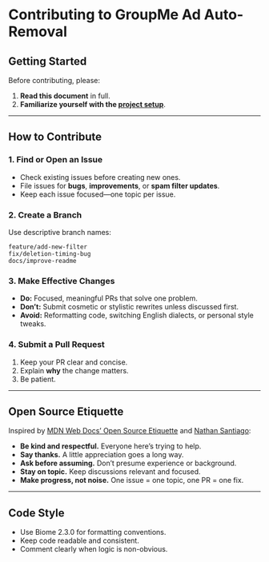 # Contributing to GroupMe Ad Auto-Removal

## Getting Started

Before contributing, please:

1. **Read this document** in full.
2. **Familiarize yourself with the [project setup](/README.md)**.

---

## How to Contribute

### 1. Find or Open an Issue
- Check existing issues before creating new ones.
- File issues for **bugs**, **improvements**, or **spam filter updates**.
- Keep each issue focused—one topic per issue.

### 2. Create a Branch
Use descriptive branch names:
```
feature/add-new-filter
fix/deletion-timing-bug
docs/improve-readme
```

### 3. Make Effective Changes
- **Do:** Focused, meaningful PRs that solve one problem.
- **Don’t:** Submit cosmetic or stylistic rewrites unless discussed first.
- **Avoid:** Reformatting code, switching English dialects, or personal style tweaks.


### 4. Submit a Pull Request
1. Keep your PR clear and concise.
2. Explain **why** the change matters.
3. Be patient. 

---

## Open Source Etiquette

Inspired by [MDN Web Docs’ Open Source Etiquette](https://developer.mozilla.org/en-US/docs/MDN/Community/Open_source_etiquette) and [Nathan Santiago](https://ik.imagekit.io/163nb9q5a/Photo%20from%20Google%20Photos%20(4).JPG?updatedAt=1761433597323):

- **Be kind and respectful.** Everyone here’s trying to help.
- **Say thanks.** A little appreciation goes a long way.
- **Ask before assuming.** Don’t presume experience or background.
- **Stay on topic.** Keep discussions relevant and focused.
- **Make progress, not noise.** One issue = one topic, one PR = one fix.

---

## Code Style

- Use Biome 2.3.0 for formatting conventions.
- Keep code readable and consistent.
- Comment clearly when logic is non-obvious.